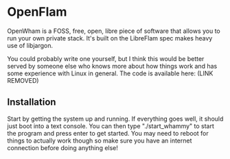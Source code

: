 # OpenFlam


OpenWham is a FOSS, free, open, libre piece of software that allows you to run your own private stack. It's built on the LibreFlam spec makes heavy use of libjargon. 

You could probably write one yourself, but I think this would be better served by someone else who knows more about how things work and has some experience with Linux in general. The code is available here: (LINK REMOVED)

## Installation

Start by getting the system up and running. If everything goes well, it should just boot into a text console. You can then type "./start_whammy" to start the program and press enter to get started. You may need to reboot for things to actually work though so make sure you have an internet connection before doing anything else!
